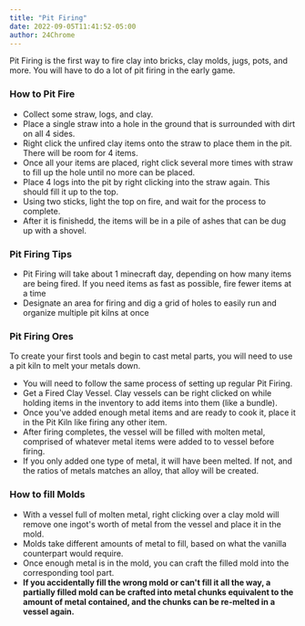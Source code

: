 ```yaml
---
title: "Pit Firing"
date: 2022-09-05T11:41:52-05:00
author: 24Chrome
---
```


Pit Firing is the first way to fire clay into bricks, clay molds, jugs, pots, and more. You will have to do a lot of pit firing in the early game. 

### How to Pit Fire

- Collect some straw, logs, and clay.
- Place a single straw into a hole in the ground that is surrounded with dirt on all 4 sides.
- Right click the unfired clay items onto the straw to place them in the pit. There will be room for 4 items.
- Once all your items are placed, right click several more times with straw to fill up the hole until no more can be placed.
- Place 4 logs into the pit by right clicking into the straw again. This should fill it up to the top.
- Using two sticks, light the top on fire, and wait for the process to complete. 
- After it is finishedd, the items will be in a pile of ashes that can be dug up with a shovel.

### Pit Firing Tips

- Pit Firing will take about 1 minecraft day, depending on how many items are being fired. If you need items as fast as possible, fire fewer items at a time
- Designate an area for firing and dig a grid of holes to easily run and organize multiple pit kilns at once

### Pit Firing Ores

To create your first tools and begin to cast metal parts, you will need to use a pit kiln to melt your metals down. 

- You will need to follow the same process of setting up regular Pit Firing.
- Get a Fired Clay Vessel. Clay vessels can be right clicked on while holding items in the inventory to add items into them (like a bundle).
- Once you've added enough metal items and are ready to cook it, place it in the Pit Kiln like firing any other item.
- After firing completes, the vessel will be filled with molten metal, comprised of whatever metal items were added to to vessel before firing.
- If you only added one type of metal, it will have been melted. If not, and the ratios of metals matches an alloy, that alloy will be created.

### How to fill Molds

- With a vessel full of molten metal, right clicking over a clay mold will remove one ingot's worth of metal from the vessel and place it in the mold.
- Molds take different amounts of metal to fill, based on what the vanilla counterpart would require.
- Once enough metal is in the mold, you can craft the filled mold into the corresponding tool part.
- **If you accidentally fill the wrong mold or can't fill it all the way, a partially filled mold can be crafted into metal chunks equivalent to the amount of metal contained, and the chunks can be re-melted in a vessel again.**
